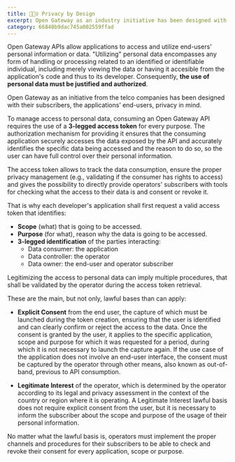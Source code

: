 ```yaml
---
title: 🕵🏽‍♀️ Privacy by Design
excerpt: Open Gateway as an industry initiative has been designed with end-user's privacy in mind, to provide developers with telco capabilities while ensuring user data privacy and security.
category: 66840b9dac745a002559ffad
---
```


Open Gateway APIs allow applications to access and utilize end-users' personal information or data. "Utilizing" personal data encompasses any form of handling or processing related to an identified or identifiable individual, including merely viewing the data or having it accesible from the application's code and thus to its developer. Consequently, **the use of personal data must be justified and authorized**.

Open Gateway as an initiative from the telco companies has been designed with their subscribers, the applications’ end-users, privacy in mind.

To manage access to personal data, consuming an Open Gateway API requires the use of a **3-legged access token** for every purpose. The authorization mechanism for providing it ensures that the consuming application securely accesses the data exposed by the API and accurately identifies the specific data being accessed and the reason to do so, so the user can have full control over their personal information.

The access token allows to track the data consumption, ensure the proper privacy management (e.g., validating if the consumer has rights to access) and gives the possibility to directly provide operators' subscribers with tools for checking what the access to their data is and consent or revoke it.

That is why each developer's application shall first request a valid access token that identifies:
- **Scope** (what) that is going to be accessed.
- **Purpose** (for what), reason why the data is going to be accessed.
- **3-legged identification** of the parties interacting:
    - Data consumer: the application
    - Data controller: the operator
    - Data owner: the end-user and operator subscriber

Legitimizing the access to personal data can imply multiple procedures, that shall be validated by the operator during the access token retrieval.

These are the main, but not only, lawful bases than can apply:

- **Explicit Consent** from the end user, the capture of which must be launched during the token creation, ensuring that the user is identified and can clearly confirm or reject the access to the data. Once the consent is granted by the user, it applies to the specific application, scope and purpose for which it was requested for a period, during which it is not necessary to launch the capture again. If the use case of the application does not involve an end-user interface, the consent must be captured by the operator through other means, also known as out-of-band, previous to API consumption.

- **Legitimate Interest** of the operator, which is determined by the operator according to its legal and privacy assessment in the context of the country or region where it is operating. A Legitimate Interest lawful basis does not require explicit consent from the user, but it is necessary to inform the subscriber about the scope and purpose of the usage of their personal information.

No matter what the lawful basis is, operators must implement the proper channels and procedures for their subscribers to be able to check and revoke their consent for every application, scope or purpose.
